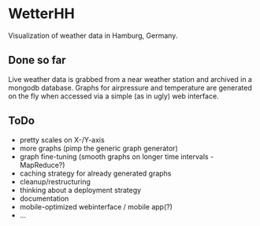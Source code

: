 WetterHH
========

Visualization of weather data in Hamburg, Germany. 

Done so far
-----------

Live weather data is grabbed from a near weather station and archived in a 
mongodb database. Graphs for airpressure and temperature are generated on the
fly when accessed via a simple (as in ugly) web interface. 

ToDo
----

* pretty scales on X-/Y-axis
* more graphs (pimp the generic graph generator)
* graph fine-tuning (smooth graphs on longer time intervals - MapReduce?)
* caching strategy for already generated graphs
* cleanup/restructuring
* thinking about a deployment strategy
* documentation
* mobile-optimized webinterface / mobile app(?)
* ...


